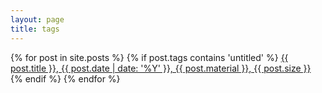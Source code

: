 ```yaml
---
layout: page
title: tags
---
```

<article>
{% for post in site.posts %}
  {% if post.tags contains 'untitled' %}
    <a href="{{ site.baseurl }}{{ post.url }}">{{ post.title }}, {{ post.date | date: '%Y' }}, {{ post.material }}, {{ post.size }}</a>
  {% endif  %}
{% endfor %}
</article>
